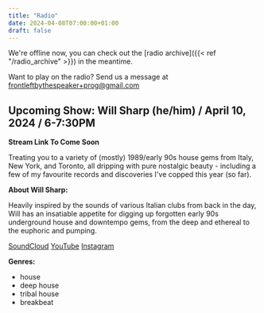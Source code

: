 ```yaml
---
title: "Radio"
date: 2024-04-08T07:00:00+01:00
draft: false
---
```

We're offline now, you can check out the [radio archive]({{< ref "/radio_archive" >}}) in the meantime.

Want to play on the radio? Send us a message at <frontleftbythespeaker+prog@gmail.com>


## Upcoming Show: Will Sharp (he/him) / April 10, 2024 / 6-7:30PM
<!--{{< youtube id="qRbbRC3oWD4" autoplay="true">}}-->
**Stream Link To Come Soon**

Treating you to a variety of (mostly) 1989/early 90s house gems from Italy, New York, and Toronto, all dripping with pure nostalgic beauty - including a few of my favourite records and discoveries I've copped this year (so far).

**About Will Sharp:**

Heavily inspired by the sounds of various Italian clubs from back in the day, Will has an insatiable appetite for digging up forgotten early 90s underground house and downtempo gems, from the deep and ethereal to the euphoric and pumping.

[SoundCloud](https://soundcloud.com/wsharp7)
[YouTube](https://www.youtube.com/channel/UC_bcl-4rkHChZ4WnNevRZ_g)
[Instagram](https://www.instagram.com/will.ik.ben1/)

**Genres:**
- house
- deep house
- tribal house
- breakbeat
